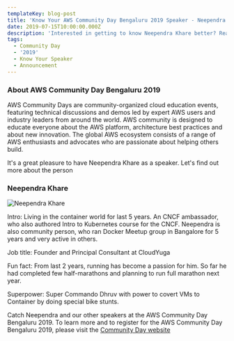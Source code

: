 ```yaml
---
templateKey: blog-post
title: 'Know Your AWS Community Day Bengaluru 2019 Speaker - Neependra Khare'
date: 2019-07-15T10:00:00.000Z
description: 'Interested in getting to know Neependra Khare better? Read on.'
tags:
  - Community Day
  - '2019'
  - Know Your Speaker
  - Announcement
---
```


### About AWS Community Day Bengaluru 2019

AWS Community Days are community-organized cloud education events, featuring technical discussions and demos led by expert AWS users and industry leaders from around the world. AWS community is designed to educate everyone about the AWS platform, architecture best practices and about new innovation. The global AWS ecosystem consists of a range of AWS enthusiasts and advocates who are passionate about helping others build. 

It's a great pleasure to have Neependra Khare as a speaker. Let's find out more about the person

### Neependra Khare

![Neependra Khare](/img/communityday2019/speakers/know-your-speaker-neependra.png)


Intro: 
Living in the container world for last 5 years. An CNCF ambassador, who also authored Intro to Kubernetes course for the CNCF.  Neependra is also community person, who ran Docker Meetup group in Bangalore for 5 years and very active in others. 

Job title:
Founder and Principal Consultant at CloudYuga

Fun fact:
From last 2 years, running has become a passion for him. So far he had completed few half-marathons and planning to run full marathon next year. 

Superpower:
Super Commando Dhruv with power to covert VMs to Container by doing special bike stunts. 




Catch Neependra and our other speakers at the AWS Community Day Bengaluru 2019. To learn more and to register for the AWS Community Day Bengaluru 2019, please visit the [Community Day website](https://communityday.awsugblr.in)
